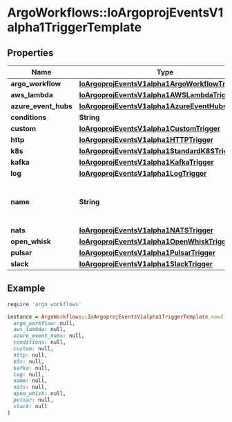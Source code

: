 # ArgoWorkflows::IoArgoprojEventsV1alpha1TriggerTemplate

## Properties

| Name | Type | Description | Notes |
| ---- | ---- | ----------- | ----- |
| **argo_workflow** | [**IoArgoprojEventsV1alpha1ArgoWorkflowTrigger**](IoArgoprojEventsV1alpha1ArgoWorkflowTrigger.md) |  | [optional] |
| **aws_lambda** | [**IoArgoprojEventsV1alpha1AWSLambdaTrigger**](IoArgoprojEventsV1alpha1AWSLambdaTrigger.md) |  | [optional] |
| **azure_event_hubs** | [**IoArgoprojEventsV1alpha1AzureEventHubsTrigger**](IoArgoprojEventsV1alpha1AzureEventHubsTrigger.md) |  | [optional] |
| **conditions** | **String** |  | [optional] |
| **custom** | [**IoArgoprojEventsV1alpha1CustomTrigger**](IoArgoprojEventsV1alpha1CustomTrigger.md) |  | [optional] |
| **http** | [**IoArgoprojEventsV1alpha1HTTPTrigger**](IoArgoprojEventsV1alpha1HTTPTrigger.md) |  | [optional] |
| **k8s** | [**IoArgoprojEventsV1alpha1StandardK8STrigger**](IoArgoprojEventsV1alpha1StandardK8STrigger.md) |  | [optional] |
| **kafka** | [**IoArgoprojEventsV1alpha1KafkaTrigger**](IoArgoprojEventsV1alpha1KafkaTrigger.md) |  | [optional] |
| **log** | [**IoArgoprojEventsV1alpha1LogTrigger**](IoArgoprojEventsV1alpha1LogTrigger.md) |  | [optional] |
| **name** | **String** | Name is a unique name of the action to take. | [optional] |
| **nats** | [**IoArgoprojEventsV1alpha1NATSTrigger**](IoArgoprojEventsV1alpha1NATSTrigger.md) |  | [optional] |
| **open_whisk** | [**IoArgoprojEventsV1alpha1OpenWhiskTrigger**](IoArgoprojEventsV1alpha1OpenWhiskTrigger.md) |  | [optional] |
| **pulsar** | [**IoArgoprojEventsV1alpha1PulsarTrigger**](IoArgoprojEventsV1alpha1PulsarTrigger.md) |  | [optional] |
| **slack** | [**IoArgoprojEventsV1alpha1SlackTrigger**](IoArgoprojEventsV1alpha1SlackTrigger.md) |  | [optional] |

## Example

```ruby
require 'argo_workflows'

instance = ArgoWorkflows::IoArgoprojEventsV1alpha1TriggerTemplate.new(
  argo_workflow: null,
  aws_lambda: null,
  azure_event_hubs: null,
  conditions: null,
  custom: null,
  http: null,
  k8s: null,
  kafka: null,
  log: null,
  name: null,
  nats: null,
  open_whisk: null,
  pulsar: null,
  slack: null
)
```

